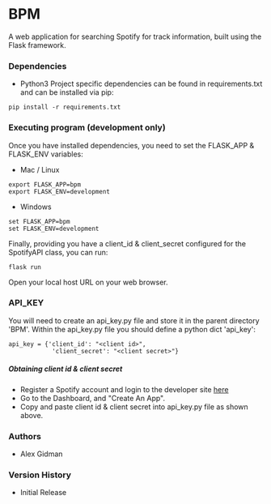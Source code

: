 # BPM
A web application for searching Spotify for track information, built using the Flask framework.

### Dependencies
* Python3
Project specific dependencies can be found in requirements.txt and can be installed via pip:
```
pip install -r requirements.txt
```
### Executing program (development only)
Once you have installed dependencies, you need to set the FLASK_APP & FLASK_ENV variables:

* Mac / Linux 
```
export FLASK_APP=bpm
export FLASK_ENV=development
```
* Windows
```
set FLASK_APP=bpm
set FLASK_ENV=development
```
Finally, providing you have a client_id & client_secret configured for the SpotifyAPI class, you can run:
```
flask run
```
Open your local host URL on your web browser.

### API_KEY
You will need to create an api_key.py file and store it in the parent directory 'BPM'. Within the api_key.py file you should define a python dict 'api_key':
```
api_key = {'client_id': "<client id>",
            'client_secret': "<client secret>"}
```
##### Obtaining client id & client secret
* Register a Spotify account and login to the developer site [here](https://developer.spotify.com/)
* Go to the Dashboard, and "Create An App".
* Copy and paste client id & client secret into api_key.py file as shown above.

### Authors
* Alex Gidman
### Version History
* Initial Release
